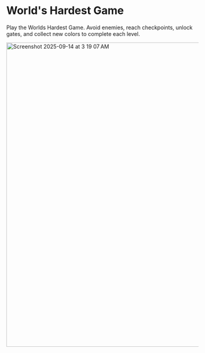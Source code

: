 # World's Hardest Game

Play the Worlds Hardest Game. Avoid enemies, reach checkpoints, unlock gates, and collect new colors to complete each level.

<img width="800" alt="Screenshot 2025-09-14 at 3 19 07 AM" src="https://github.com/user-attachments/assets/4839956e-7499-412e-a14c-80002f2202bc" />
